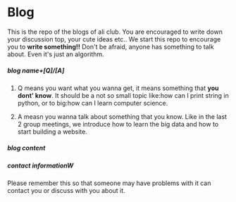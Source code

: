 # Blog
This is the repo of the blogs of ali club. You are encouraged to write down your discussion top,  your cute ideas etc.. We start this repo to encourage you to **write something!!** Don't be afraid, anyone has something to talk about. Even it's just an algorithm. 

##### blog name+[Q]/[A]
1. Q means you want what you wanna get, it means something that **you dont' know**. It should be a not so small topic like:how can I print string in python, or to big:how can I learn computer science.

2. A measn you wanna talk about something that you know. Like in the last 2 group meetings, we introduce how to learn the big data and how to start building a website. 

##### blog content


##### **contact informationW**
Please remember this so that someone may have problems with it can contact you or discuss with you about it. 
